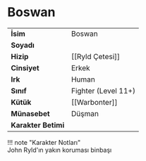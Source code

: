 # Boswan   
  
<div class="grid" markdown>  
  
|  |  |  
|---|---|  
| **İsim** | Boswan |  
| **Soyadı** |  |  
| **Hizip** | [[Ryld Çetesi]] |  
| **Cinsiyet** | Erkek |  
| **Irk** | Human |  
| **Sınıf** | Fighter (Level 11+) |  
| **Kütük** | [[Warbonter]] |  
| **Münasebet** | Düşman |  
| **Karakter Betimi** |  |  
  
  
!!! note "Karakter Notları"  
	John Ryld'ın yakın koruması binbaşı  
  
  
</div>